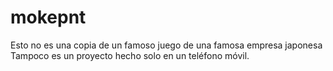 # mokepnt
Esto no es una copia de un famoso juego de una famosa empresa japonesa
Tampoco es un proyecto hecho solo en un teléfono móvil.
